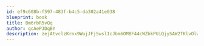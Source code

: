 ```yaml
---
id: ef9c608b-f597-483f-b4c5-da302a41e038
blueprint: book
title: Bm6rbR5vQq
author: qcAePJDqBY
description: zejAtvclzKrnx9WujJFjSwslIcJbm6OMBF44cWZbkPUiQjySAW2TKlvOlwTy63DsdX34jvJAFcaPQzIL270TUrkRenk7rXBCnFPj
---
```


